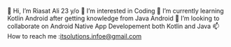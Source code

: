 
👋 Hi, I’m Riasat Ali
23 y/o
👀 I’m interested in Coding
🌱 I’m currently learning Kotlin Android after getting knowledge from Java Android
💞️ I’m looking to collaborate on Android Native App Developement both Kotlin and Java
📫 How to reach me :itsolutions.infoe@gmail.com
